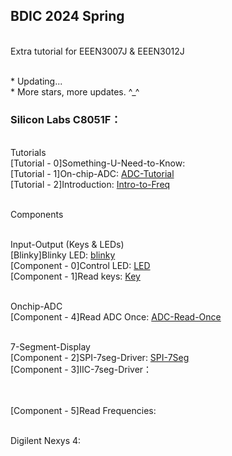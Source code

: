 ## BDIC 2024 Spring

<br> Extra tutorial for EEEN3007J & EEEN3012J

<br> * Updating...
<br> * More stars, more updates. ^\_^


### Silicon Labs C8051F：
<br> Tutorials
    <br> [Tutorial - 0]Something-U-Need-to-Know: 
    <br> [Tutorial - 1]On-chip-ADC: [ADC-Tutorial](./C8051F/ADC/adc.md)
    <br> [Tutorial - 2]Introduction: [Intro-to-Freq](./C8051F/Freq/intro_freq.md)

<br> Components

<br> Input-Output (Keys & LEDs)
    <br> [Blinky]Blinky LED: [blinky](./C8051F/Blinky/test.c)
    <br> [Component - 0]Control LED: [LED](./C8051F/Lab1/led_ctrl.c)
    <br> [Component - 1]Read keys: [Key](./C8051F/Blinky/key.c)

<br> Onchip-ADC
    <br> [Component - 4]Read ADC Once: [ADC-Read-Once](./C8051F/ADC/adc.c)

<br> 7-Segment-Display
    <br> [Component - 2]SPI-7seg-Driver: [SPI-7Seg](./C8051F/Serial7Seg/SPI_7Seg.c)
    <br> [Component - 3]IIC-7seg-Driver：

<br> 
    <br> [Component - 5]Read Frequencies: 

<br> Digilent Nexys 4:
    <br> 

